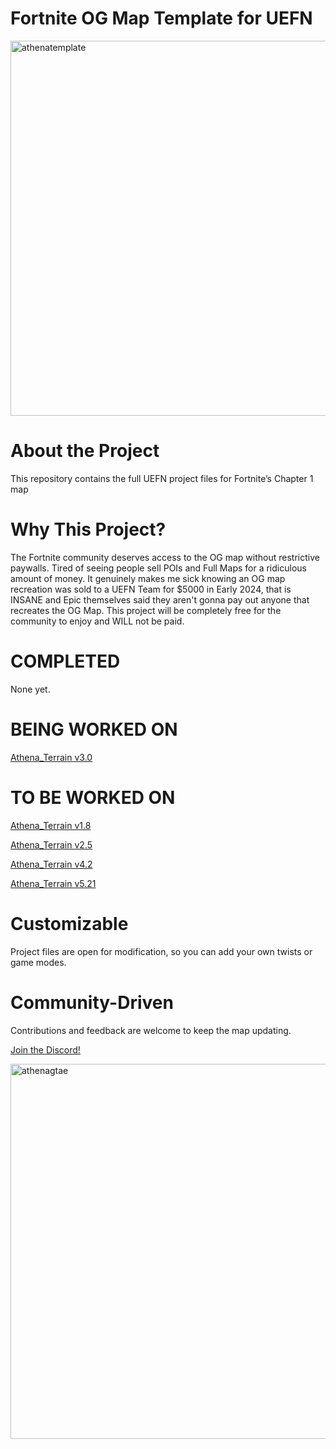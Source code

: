 # Fortnite OG Map Template for UEFN

<img width="800" height="600" alt="athenatemplate" src="https://github.com/user-attachments/assets/b0673962-d123-4dc3-be3a-eb2c27eb1aae" />

# About the Project
This repository contains the full UEFN project files for Fortnite’s Chapter 1 map

# Why This Project?
The Fortnite community deserves access to the OG map without restrictive paywalls. Tired of seeing people sell POIs and Full Maps for a ridiculous amount of money. It genuinely makes me sick knowing an OG map recreation was sold to a UEFN Team for $5000 in Early 2024, that is INSANE and Epic themselves said they aren't gonna pay out anyone that recreates the OG Map. This project will be completely free for the community to enjoy and WILL not be paid.

# COMPLETED
None yet.

# BEING WORKED ON
[Athena_Terrain v3.0](https://github.com/zqvb/AthenaTemplate/tree/Fortnite-3.0)

# TO BE WORKED ON
[Athena_Terrain v1.8](https://github.com/zqvb/AthenaTemplate/tree/Fortnite-1.8)

[Athena_Terrain v2.5](https://github.com/zqvb/AthenaTemplate/tree/Fortnite-2.5)

[Athena_Terrain v4.2](https://github.com/zqvb/AthenaTemplate/tree/Fortnite-4.2)

[Athena_Terrain v5.21](https://github.com/zqvb/AthenaTemplate/tree/Fortnite-5.21)

# Customizable
Project files are open for modification, so you can add your own twists or game modes.

# Community-Driven
Contributions and feedback are welcome to keep the map updating.

[Join the Discord!](https://discord.gg/bZzJWQbMDs)

<img width="600" height="600" alt="athenagtae" src="https://github.com/user-attachments/assets/effb00d4-3fe0-444e-897a-b4ad865c7127" />
